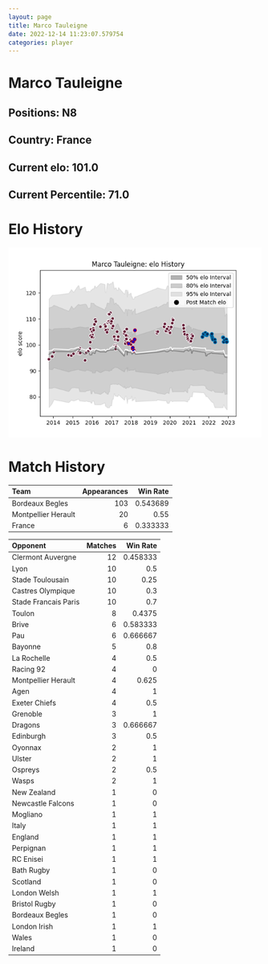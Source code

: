 ```yaml
---  
layout: page  
title: Marco Tauleigne  
date: 2022-12-14 11:23:07.579754  
categories: player  
---
```

# Marco Tauleigne

## Positions: N8

## Country: France

## Current elo: 101.0

## Current Percentile: 71.0

# Elo History


![elo history](history_MarcoTauleigne.png)
# Match History


| Team                |   Appearances |   Win Rate |
|:--------------------|--------------:|-----------:|
| Bordeaux Begles     |           103 |   0.543689 |
| Montpellier Herault |            20 |   0.55     |
| France              |             6 |   0.333333 |

| Opponent             |   Matches |   Win Rate |
|:---------------------|----------:|-----------:|
| Clermont Auvergne    |        12 |   0.458333 |
| Lyon                 |        10 |   0.5      |
| Stade Toulousain     |        10 |   0.25     |
| Castres Olympique    |        10 |   0.3      |
| Stade Francais Paris |        10 |   0.7      |
| Toulon               |         8 |   0.4375   |
| Brive                |         6 |   0.583333 |
| Pau                  |         6 |   0.666667 |
| Bayonne              |         5 |   0.8      |
| La Rochelle          |         4 |   0.5      |
| Racing 92            |         4 |   0        |
| Montpellier Herault  |         4 |   0.625    |
| Agen                 |         4 |   1        |
| Exeter Chiefs        |         4 |   0.5      |
| Grenoble             |         3 |   1        |
| Dragons              |         3 |   0.666667 |
| Edinburgh            |         3 |   0.5      |
| Oyonnax              |         2 |   1        |
| Ulster               |         2 |   1        |
| Ospreys              |         2 |   0.5      |
| Wasps                |         2 |   1        |
| New Zealand          |         1 |   0        |
| Newcastle Falcons    |         1 |   0        |
| Mogliano             |         1 |   1        |
| Italy                |         1 |   1        |
| England              |         1 |   1        |
| Perpignan            |         1 |   1        |
| RC Enisei            |         1 |   1        |
| Bath Rugby           |         1 |   0        |
| Scotland             |         1 |   0        |
| London Welsh         |         1 |   1        |
| Bristol Rugby        |         1 |   0        |
| Bordeaux Begles      |         1 |   0        |
| London Irish         |         1 |   1        |
| Wales                |         1 |   0        |
| Ireland              |         1 |   0        |